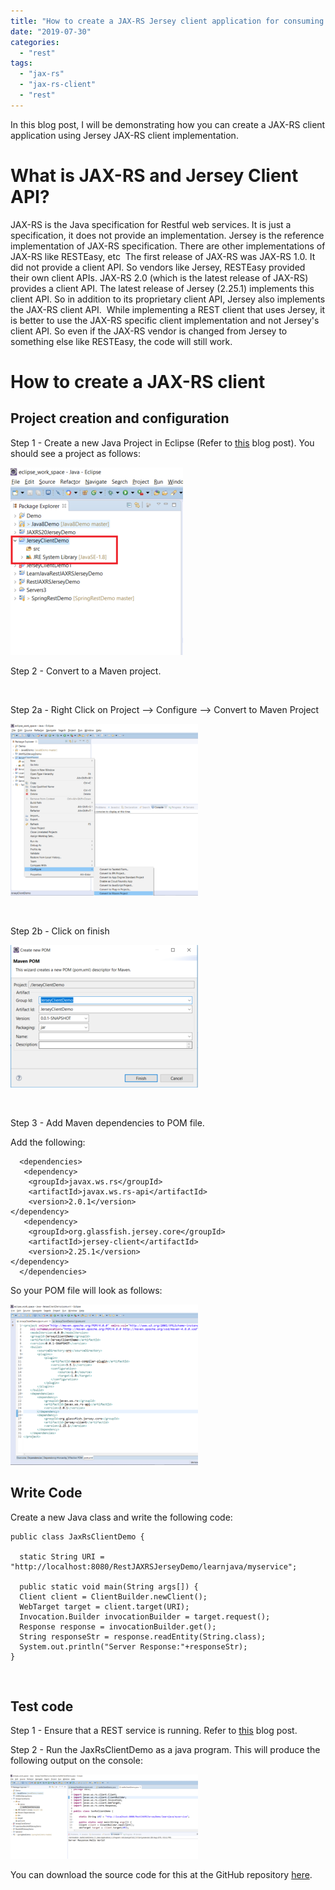 ```yaml
---
title: "How to create a JAX-RS Jersey client application for consuming a REST service"
date: "2019-07-30"
categories: 
  - "rest"
tags: 
  - "jax-rs"
  - "jax-rs-client"
  - "rest"
---
```


In this blog post, I will be demonstrating how you can create a JAX-RS client application using Jersey JAX-RS client implementation.

# What is JAX-RS and Jersey Client API?

JAX-RS is the Java specification for Restful web services. It is just a specification, it does not provide an implementation. Jersey is the reference implementation of JAX-RS specification. There are other implementations of JAX-RS like RESTEasy, etc  The first release of JAX-RS was JAX-RS 1.0. It did not provide a client API. So vendors like Jersey, RESTEasy provided their own client APIs. JAX-RS 2.0 (which is the latest release of JAX-RS) provides a client API. The latest release of Jersey (2.25.1) implements this client API. So in addition to its proprietary client API, Jersey also implements the JAX-RS client API.  While implementing a REST client that uses Jersey, it is better to use the JAX-RS specific client implementation and not Jersey's client API. So even if the JAX-RS vendor is changed from Jersey to something else like RESTEasy, the code will still work.

# How to create a JAX-RS client

## Project creation and configuration

Step 1 - Create a new Java Project in Eclipse (Refer to [this](https://learnjava.co.in/creating-a-basic-java-project-in-eclipse/) blog post). You should see a project as follows:

![](images/1-276x300.png)

Step 2 - Convert to a Maven project.

 

Step 2a - Right Click on Project --> Configure --> Convert to Maven Project

![](images/2-300x275.png)

 

Step 2b - Click on finish

![](images/3-300x228.png)

 

Step 3 - Add Maven dependencies to POM file.

Add the following:

```
  <dependencies>
   <dependency>
    <groupId>javax.ws.rs</groupId>
    <artifactId>javax.ws.rs-api</artifactId>
    <version>2.0.1</version>
</dependency>
   <dependency>
    <groupId>org.glassfish.jersey.core</groupId>
    <artifactId>jersey-client</artifactId>
    <version>2.25.1</version>
</dependency>
  </dependencies>
```

So your POM file will look as follows:

![](images/4-300x257.png)

## Write Code

Create a new Java class and write the following code:

```
public class JaxRsClientDemo {
  
  static String URI = "http://localhost:8080/RestJAXRSJerseyDemo/learnjava/myservice";

  public static void main(String args[]) {
  Client client = ClientBuilder.newClient();
  WebTarget target = client.target(URI);
  Invocation.Builder invocationBuilder = target.request();
  Response response = invocationBuilder.get();
  String responseStr = response.readEntity(String.class);
  System.out.println("Server Response:"+responseStr);
}
```

 

## Test code

Step 1 - Ensure that a REST service is running. Refer to [this](https://learnjava.co.in/how-to-create-a-rest-service-in-java-using-jax-rs-and-eclipse/) blog post.

Step 2 - Run the JaxRsClientDemo as a java program. This will produce the following output on the console:

![](images/5-300x135.png)

You can download the source code for this at the GitHub repository [here](https://github.com/learnjavawithreshma/JerseyClientDemo).
